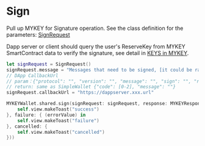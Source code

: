 # Sign

Pull up MYKEY for Signature operation. See the class definition for the parameters: [SignRequest](../../dive-into-mykey/classes-and-methods/#class-signrequest)

Dapp server or client should query the user's ReserveKey from MYKEY SmartContract data to verify the signature, see detail in [KEYS in MYKEY](../../dive-into-mykey/dive-into-mykey-account.md#keydata表中的密钥).

```swift
let signRequest = SignRequest()
signRequest.message = "Messages that need to be signed, [it could be random which come from dapp server]"
// DApp CallbackUrl
// param：{"protocol": "", "version": "", "message": "", "sign": "", "ref": "", "account": ""}
// return: same as SimpleWallet {"code": [0-2], "message": ""}
signRequest.callbackUrl = "https://dappserver.xxx.url"

MYKEYWallet.shared.sign(signRequest: signRequest, response: MYKEYResponse.init(success: { (response) in
    self.view.makeToast("success")
}, failure: { (errorValue) in
    self.view.makeToast("failure")
}, cancelled: {
    self.view.makeToast("cancelled")
}))
```

